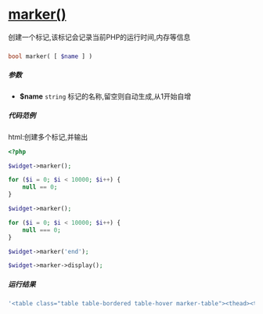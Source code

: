[marker()](http://twinh.github.com/widget/api/marker)
=====================================================

创建一个标记,该标记会记录当前PHP的运行时间,内存等信息

### 
```php
bool marker( [ $name ] )
```

##### 参数
* **$name** `string` 标记的名称,留空则自动生成,从1开始自增

##### 代码范例
html:创建多个标记,并输出
```php
<?php

$widget->marker();

for ($i = 0; $i < 10000; $i++) {
    null == 0;
}

$widget->marker();

for ($i = 0; $i < 10000; $i++) {
    null === 0;
}

$widget->marker('end');

$widget->marker->display();
```
##### 运行结果
```php
'<table class="table table-bordered table-hover marker-table"><thead><tr><th>Marker</th><th>Time</th><th>%</th><th>Memory Usage</th><th>%</th></tr></thead><tbody><tr><th>1</th><td>26:37.6533s</span></td><td>-</td><td>9.37MB</span></td><td>-</td></tr><tr><th>1~2</th><td>26:37.6655s<span style="color:green; font-size: 0.8em">(+0.0122s)</span></td><td>73.93%</td><td>9.37MB<span style="color:green; font-size: 0.8em">(+716B)</span></td><td>52.95%</td></tr><tr><th>2~end</th><td>26:37.6698s<span style="color:green; font-size: 0.8em">(+0.0043s)</span></td><td>26.06%</td><td>9.37MB<span style="color:green; font-size: 0.8em">(+636B)</span></td><td>47.04%</td></tr></tbody></table>'
```
